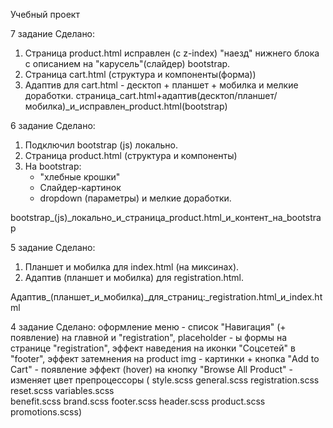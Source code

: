 Учебный проект

7 задание 
Сделано:
1. Страница product.html исправлен (с z-index) "наезд" нижнего блока с описанием на "карусель"(слайдер) bootstrap.
2. Страница cart.html (структура и компоненты(форма))
3. Адаптив для cart.html - десктоп +  планшет + мобилка 
и мелкие доработки.
cтраница_cart.html+адаптив(десктоп/планшет/мобилка)_и_исправлен_product.html(bootstrap)

6 задание 
Сделано:
1. Подключил bootstrap (js) локально. 
2. Страница product.html (структура и компоненты)
3. На bootstrap:
	- "хлебные крошки"
	- Слайдер-картинок
	- dropdown (параметры)
и мелкие доработки.

bootstrap_(js)_локально_и_страница_product.html_и_контент_на_bootstrap


5 задание 
Сделано:
1. Планшет и мобилка для index.html (на миксинах). 
2. Адаптив (планшет и мобилка) для registration.html.

Адаптив_(планшет_и_мобилка)_для_страниц:_registration.html_и_index.html

4 задание
Сделано: 
оформление меню - список "Навигация" (+ появление) на главной и "registration", 
placeholder - ы формы на странице "registration", 
эффект наведения на иконки "Соцсетей" в "footer",
эффект затемнения на product img - картинки + кнопка "Add to Cart" - появление
эффект (hover) на кнопку "Browse All Product" - изменяет цвет
препроцессоры (
style.scss
general.scss 
registration.scss 
reset.scss 
variables.scss  
benefit.scss
brand.scss
footer.scss
header.scss
product.scss
promotions.scss)

